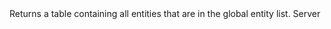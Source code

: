 <function name="GetGlobalEntityList" parent="" type="libraryfunc">
	<description>
		Returns a table containing all entities that are in the global entity list.
	</description>
	<realm>Server</realm>
	<rets>
		<ret name="entityList" type="EntityList"></ret>
	</rets>
</function>